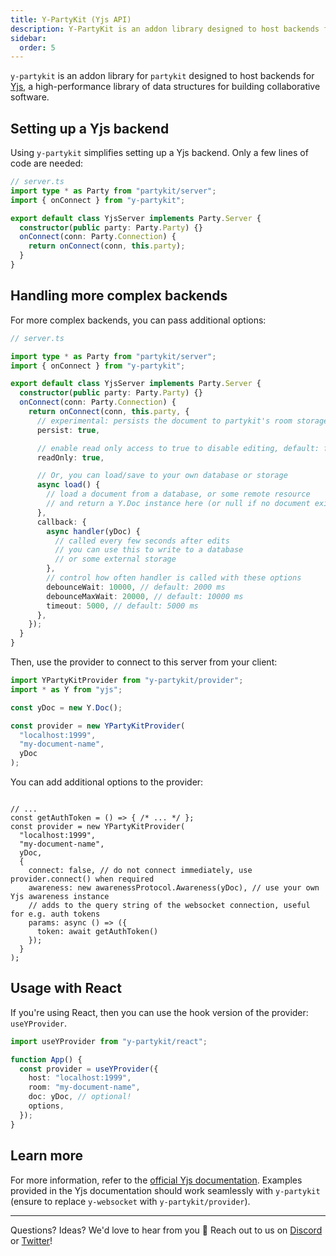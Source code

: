 ```yaml
---
title: Y-PartyKit (Yjs API)
description: Y-PartyKit is an addon library designed to host backends for Yjs.
sidebar:
  order: 5
---
```


`y-partykit` is an addon library for `partykit` designed to host backends for [Yjs](https://yjs.dev), a high-performance library of data structures for building collaborative software.

## Setting up a Yjs backend

Using `y-partykit` simplifies setting up a Yjs backend. Only a few lines of code are needed:

```ts
// server.ts
import type * as Party from "partykit/server";
import { onConnect } from "y-partykit";

export default class YjsServer implements Party.Server {
  constructor(public party: Party.Party) {}
  onConnect(conn: Party.Connection) {
    return onConnect(conn, this.party);
  }
}
```

## Handling more complex backends

For more complex backends, you can pass additional options:

```ts
// server.ts

import type * as Party from "partykit/server";
import { onConnect } from "y-partykit";

export default class YjsServer implements Party.Server {
  constructor(public party: Party.Party) {}
  onConnect(conn: Party.Connection) {
    return onConnect(conn, this.party, {
      // experimental: persists the document to partykit's room storage
      persist: true,

      // enable read only access to true to disable editing, default: false
      readOnly: true,

      // Or, you can load/save to your own database or storage
      async load() {
        // load a document from a database, or some remote resource
        // and return a Y.Doc instance here (or null if no document exists)
      },
      callback: {
        async handler(yDoc) {
          // called every few seconds after edits
          // you can use this to write to a database
          // or some external storage
        },
        // control how often handler is called with these options
        debounceWait: 10000, // default: 2000 ms
        debounceMaxWait: 20000, // default: 10000 ms
        timeout: 5000, // default: 5000 ms
      },
    });
  }
}
```

Then, use the provider to connect to this server from your client:

```ts
import YPartyKitProvider from "y-partykit/provider";
import * as Y from "yjs";

const yDoc = new Y.Doc();

const provider = new YPartyKitProvider(
  "localhost:1999",
  "my-document-name",
  yDoc
);
```

You can add additional options to the provider:

```tsx

// ...
const getAuthToken = () => { /* ... */ };
const provider = new YPartyKitProvider(
  "localhost:1999",
  "my-document-name",
  yDoc,
  {
    connect: false, // do not connect immediately, use provider.connect() when required
    awareness: new awarenessProtocol.Awareness(yDoc), // use your own Yjs awareness instance
    // adds to the query string of the websocket connection, useful for e.g. auth tokens
    params: async () => ({ 
      token: await getAuthToken() 
    });
  }
);
```

## Usage with React

If you're using React, then you can use the hook version of the provider: `useYProvider`.

```ts
import useYProvider from "y-partykit/react";

function App() {
  const provider = useYProvider({
    host: "localhost:1999",
    room: "my-document-name",
    doc: yDoc, // optional!
    options,
  });
}
```

## Learn more

For more information, refer to the [official Yjs documentation](https://docs.yjs.dev/ecosystem/editor-bindings). Examples provided in the Yjs documentation should work seamlessly with `y-partykit` (ensure to replace `y-websocket` with `y-partykit/provider`).

---

Questions? Ideas? We'd love to hear from you 🎈 Reach out to us on [Discord](https://discord.gg/KDZb7J4uxJ) or [Twitter](https://twitter.com/partykit_io)!
